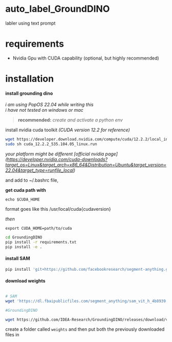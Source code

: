 # auto_label_GroundDINO
labler using text prompt 

# requirements
- Nvidia Gpu with CUDA capability (optional, but highly recommended)
 

# installation
#### install grounding dino

*i am using PopOS 22.04 while writing this* <br>
*i have not tested on windows or mac*
> **recommended:** *create and activate a python env*

install nvidia cuda toolkit *(CUDA version 12.2 for reference)*

```bash
wget https://developer.download.nvidia.com/compute/cuda/12.2.2/local_installers/cuda_12.2.2_535.104.05_linux.run
sudo sh cuda_12.2.2_535.104.05_linux.run
```
*your platform might be different [official nvidia page]
(https://developer.nvidia.com/cuda-downloads?target_os=Linux&target_arch=x86_64&Distribution=Ubuntu&target_version=22.04&target_type=runfile_local)*

and add to ~/.bashrc file, <br>

**get cuda path with**

`echo $CUDA_HOME`

format goes like this /usr/local/cuda{cudaversion}

*then*

`export CUDA_HOME=path/to/cuda`

```bash 
cd GroundingDINO
pip install -r requirements.txt
pip install -e .
```
#### install SAM

```bash
pip install 'git+https://github.com/facebookresearch/segment-anything.git'
```

#### download weights

```bash

# SAM
wget 'https://dl.fbaipublicfiles.com/segment_anything/sam_vit_h_4b8939.pth'

#GroundingDINO

wget https://github.com/IDEA-Research/GroundingDINO/releases/download/v0.1.0-alpha/groundingdino_swint_ogc.pth

```
create a folder called `weights` and then put both the previously downloaded files in
